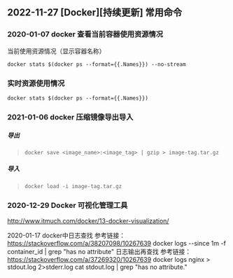 ## 2022-11-27 [Docker][持续更新] 常用命令

### 2020-01-07 docker 查看当前容器使用资源情况

当前使用资源情况（显示容器名称） 

```
docker stats $(docker ps --format={{.Names}}) --no-stream 
```



### 实时资源使用情况

```
docker stats $(docker ps --format={{.Names}}) 
```



### 2021-01-06 docker 压缩镜像导出导入 

##### 导出

>```
>docker save <image_name>:<image_tag> | gzip > image-tag.tar.gz
>```

##### 导入

>```
>docker load -i image-tag.tar.gz 
>```



### 2020-12-29 Docker 可视化管理工具

http://www.itmuch.com/docker/13-docker-visualization/

2020-01-17 
docker中日志查找
参考链接：https://stackoverflow.com/a/38207098/10267639
docker logs --since 1m -f container_id | grep "has no attribute"
日志输出再查找
参考链接：https://stackoverflow.com/a/37269320/10267639 
docker logs nginx > stdout.log 2>stderr.log
cat stdout.log | grep "has no attribute."